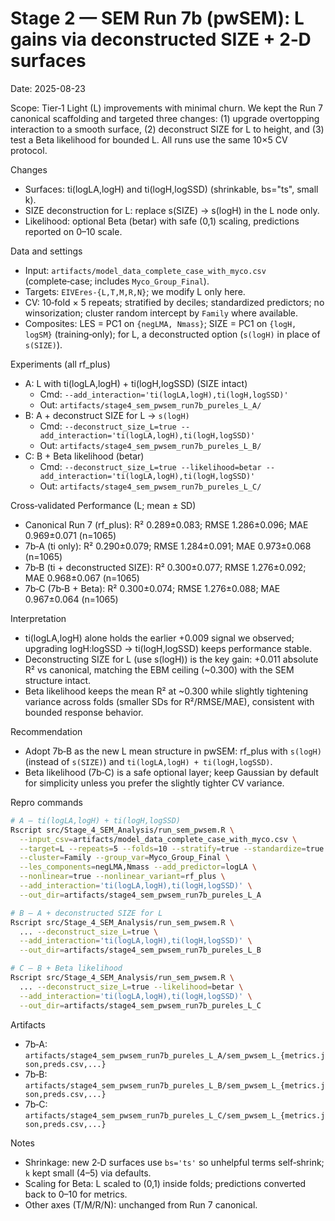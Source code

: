 # Stage 2 — SEM Run 7b (pwSEM): L gains via deconstructed SIZE + 2‑D surfaces

Date: 2025-08-23

Scope: Tier‑1 Light (L) improvements with minimal churn. We kept the Run 7 canonical scaffolding and targeted three changes: (1) upgrade overtopping interaction to a smooth surface, (2) deconstruct SIZE for L to height, and (3) test a Beta likelihood for bounded L. All runs use the same 10×5 CV protocol.

Changes
- Surfaces: ti(logLA,logH) and ti(logH,logSSD) (shrinkable, bs="ts", small k).
- SIZE deconstruction for L: replace s(SIZE) → s(logH) in the L node only.
- Likelihood: optional Beta (betar) with safe (0,1) scaling, predictions reported on 0–10 scale.

Data and settings
- Input: `artifacts/model_data_complete_case_with_myco.csv` (complete‑case; includes `Myco_Group_Final`).
- Targets: `EIVEres-{L,T,M,R,N}`; we modify L only here.
- CV: 10‑fold × 5 repeats; stratified by deciles; standardized predictors; no winsorization; cluster random intercept by `Family` where available.
- Composites: LES = PC1 on `{negLMA, Nmass}`; SIZE = PC1 on `{logH, logSM}` (training‑only); for L, a deconstructed option (`s(logH)` in place of `s(SIZE)`).

Experiments (all rf_plus)
- A: L with ti(logLA,logH) + ti(logH,logSSD) (SIZE intact)
  - Cmd: `--add_interaction='ti(logLA,logH),ti(logH,logSSD)'`
  - Out: `artifacts/stage4_sem_pwsem_run7b_pureles_L_A/`
- B: A + deconstruct SIZE for L → `s(logH)`
  - Cmd: `--deconstruct_size_L=true --add_interaction='ti(logLA,logH),ti(logH,logSSD)'`
  - Out: `artifacts/stage4_sem_pwsem_run7b_pureles_L_B/`
- C: B + Beta likelihood (betar)
  - Cmd: `--deconstruct_size_L=true --likelihood=betar --add_interaction='ti(logLA,logH),ti(logH,logSSD)'`
  - Out: `artifacts/stage4_sem_pwsem_run7b_pureles_L_C/`

Cross‑validated Performance (L; mean ± SD)
- Canonical Run 7 (rf_plus): R² 0.289±0.083; RMSE 1.286±0.096; MAE 0.969±0.071 (n=1065)
- 7b‑A (ti only): R² 0.290±0.079; RMSE 1.284±0.091; MAE 0.973±0.068 (n=1065)
- 7b‑B (ti + deconstructed SIZE): R² 0.300±0.077; RMSE 1.276±0.092; MAE 0.968±0.067 (n=1065)
- 7b‑C (7b‑B + Beta): R² 0.300±0.074; RMSE 1.276±0.088; MAE 0.967±0.064 (n=1065)

Interpretation
- ti(logLA,logH) alone holds the earlier +0.009 signal we observed; upgrading logH:logSSD → ti(logH,logSSD) keeps performance stable.
- Deconstructing SIZE for L (use s(logH)) is the key gain: +0.011 absolute R² vs canonical, matching the EBM ceiling (~0.300) with the SEM structure intact.
- Beta likelihood keeps the mean R² at ~0.300 while slightly tightening variance across folds (smaller SDs for R²/RMSE/MAE), consistent with bounded response behavior.

Recommendation
- Adopt 7b‑B as the new L mean structure in pwSEM: rf_plus with `s(logH)` (instead of `s(SIZE)`) and `ti(logLA,logH) + ti(logH,logSSD)`.
- Beta likelihood (7b‑C) is a safe optional layer; keep Gaussian by default for simplicity unless you prefer the slightly tighter CV variance.

Repro commands
```bash
# A — ti(logLA,logH) + ti(logH,logSSD)
Rscript src/Stage_4_SEM_Analysis/run_sem_pwsem.R \
  --input_csv=artifacts/model_data_complete_case_with_myco.csv \
  --target=L --repeats=5 --folds=10 --stratify=true --standardize=true \
  --cluster=Family --group_var=Myco_Group_Final \
  --les_components=negLMA,Nmass --add_predictor=logLA \
  --nonlinear=true --nonlinear_variant=rf_plus \
  --add_interaction='ti(logLA,logH),ti(logH,logSSD)' \
  --out_dir=artifacts/stage4_sem_pwsem_run7b_pureles_L_A

# B — A + deconstructed SIZE for L
Rscript src/Stage_4_SEM_Analysis/run_sem_pwsem.R \
  ... --deconstruct_size_L=true \
  --add_interaction='ti(logLA,logH),ti(logH,logSSD)' \
  --out_dir=artifacts/stage4_sem_pwsem_run7b_pureles_L_B

# C — B + Beta likelihood
Rscript src/Stage_4_SEM_Analysis/run_sem_pwsem.R \
  ... --deconstruct_size_L=true --likelihood=betar \
  --add_interaction='ti(logLA,logH),ti(logH,logSSD)' \
  --out_dir=artifacts/stage4_sem_pwsem_run7b_pureles_L_C
```

Artifacts
- 7b‑A: `artifacts/stage4_sem_pwsem_run7b_pureles_L_A/sem_pwsem_L_{metrics.json,preds.csv,...}`
- 7b‑B: `artifacts/stage4_sem_pwsem_run7b_pureles_L_B/sem_pwsem_L_{metrics.json,preds.csv,...}`
- 7b‑C: `artifacts/stage4_sem_pwsem_run7b_pureles_L_C/sem_pwsem_L_{metrics.json,preds.csv,...}`

Notes
- Shrinkage: new 2‑D surfaces use `bs='ts'` so unhelpful terms self‑shrink; `k` kept small (4–5) via defaults.
- Scaling for Beta: L scaled to (0,1) inside folds; predictions converted back to 0–10 for metrics.
- Other axes (T/M/R/N): unchanged from Run 7 canonical.

